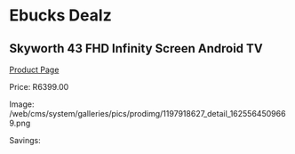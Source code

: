 
# Ebucks Dealz
## Skyworth 43 FHD Infinity Screen Android TV
[Product Page](https://www.ebucks.com/web/shop/productSelected.do?prodId=1197918627&catId=864916175)

Price: R6399.00

Image: /web/cms/system/galleries/pics/prodimg/1197918627_detail_1625564509669.png

Savings: 


	